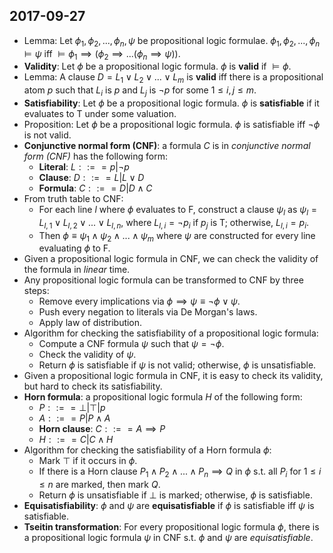 ## 2017-09-27

- Lemma: Let $\phi_1,\phi_2,...,\phi_n,\psi$ be propositional logic formulae. $\phi_1,\phi_2,...,\phi_n\vDash\psi$ iff $\vDash\phi_1\implies(\phi_2\implies...(\phi_n\implies\psi))$.
- __Validity__: Let $\phi$ be a propositional logic formula. $\phi$ is __valid__ if $\vDash\phi$.
- Lemma: A clause $D = L_1\lor L_2\lor...\lor L_m$ is __valid__ iff there is a propositional atom $p$ such that $L_i$ is $p$ and $L_j$ is $\lnot p$ for some $1\le i,j\le m$.
- __Satisfiability__: Let $\phi$ be a propositional logic formula. $\phi$ is __satisfiable__ if it evaluates to T under some valuation.
- Proposition: Let $\phi$ be a propositional logic formula. $\phi$ is satisfiable iff $\lnot\phi$ is not valid.
- __Conjunctive normal form (CNF)__: a formula $C$ is in _conjunctive normal form (CNF)_ has the following form:
    - __Literal__: $L::==p|\lnot p$
    - __Clause__: $D::==L|L\lor D$
    - __Formula__: $C::==D|D\land C$
- From truth table to CNF:
    - For each line $l$ where $\phi$ evaluates to F, construct a clause $\psi_l$ as $\psi_l = L_{l,1}\lor L_{l,2}\lor...\lor L_{l,n}$, where $L_{l,i}=\lnot p_i$ if $p_j$ is T; otherwise, $L_{l,i}=p_i$.
    - Then $\phi\equiv\psi_1\land\psi_2\land...\land\psi_m$ where $\psi$ are constructed for every line evaluating $\phi$ to F.
- Given a propositional logic formula in CNF, we can check the validity of the formula in _linear_ time.
- Any propositional logic formula can be transformed to CNF by three steps:
    - Remove every implications via $\phi\implies\psi\equiv\lnot\phi\lor\psi$.
    - Push every negation to literals via De Morgan's laws.
    - Apply law of distribution.
- Algorithm for checking the satisfiability of a propositional logic formula:
    - Compute a CNF formula $\psi$ such that $\psi=\lnot\phi$.
    - Check the validity of $\psi$.
    - Return $\phi$ is satisfiable if $\psi$ is not valid; otherwise, $\phi$ is unsatisfiable.
- Given a propositional logic formula in CNF, it is easy to check its validity, but hard to check its satisfiability.
- __Horn formula__: a propositional logic formula $H$ of the following form:
    - $P::==\bot|\top|p$
    - $A::==P|P\land A$
    - __Horn clause__: $C::==A\implies P$
    - $H::==C|C\land H$
- Algorithm for checking the satisfiability of a Horn formula $\phi$:
    - Mark $\top$ if it occurs in $\phi$.
    - If there is a Horn clause $P_1\land P_2\land...\land P_n\implies Q$ in $\phi$ s.t. all $P_i$ for $1\le i\le n$ are marked, then mark $Q$.
    - Return $\phi$ is unsatisfiable if $\bot$ is marked; otherwise, $\phi$ is satisfiable.
- __Equisatisfiability__: $\phi$ and $\psi$ are __equisatisfiable__ if $\phi$ is satisfiable iff $\psi$ is satisfiable.
- __Tseitin transformation__: For every propositional logic formula $\phi$, there is a propositional logic formula $\psi$ in CNF s.t. $\phi$ and $\psi$ are _equisatisfiable_.
